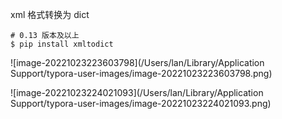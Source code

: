 xml 格式转换为 dict



```shell
# 0.13 版本及以上
$ pip install xmltodict
```



![image-20221023223603798](/Users/lan/Library/Application Support/typora-user-images/image-20221023223603798.png)

![image-20221023224021093](/Users/lan/Library/Application Support/typora-user-images/image-20221023224021093.png)